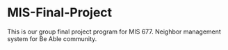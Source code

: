 # MIS-Final-Project
This is our group final project program for MIS 677. Neighbor management system for Be Able community.
